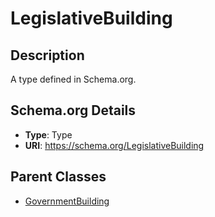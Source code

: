 # LegislativeBuilding

## Description
A type defined in Schema.org.

## Schema.org Details
- **Type**: Type
- **URI**: https://schema.org/LegislativeBuilding

## Parent Classes
- [GovernmentBuilding](../GovernmentBuilding.md)


